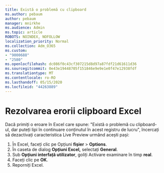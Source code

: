 ```yaml
---
title: Există o problemă cu clipboard
ms.author: pebaum
author: pebaum
manager: mnirkhe
ms.audience: Admin
ms.topic: article
ROBOTS: NOINDEX, NOFOLLOW
localization_priority: Normal
ms.collection: Adm_O365
ms.custom:
- "9000688"
- "2580"
ms.openlocfilehash: dc086f0c43cf307215d8d97a87fdf21d61611d36
ms.sourcegitcommit: 0e43e19448705f151846e9e9e1e0f47e12938fdf
ms.translationtype: MT
ms.contentlocale: ro-RO
ms.lasthandoff: 05/15/2020
ms.locfileid: "44263889"
---
```

# <a name="resolving-excel-clipboard-error"></a>Rezolvarea erorii clipboard Excel

Dacă primiți o eroare în Excel care spune: "Există o problemă cu clipboard-ul, dar puteți lipi în continuare conținutul în acest registru de lucru", încercați să dezactivați caracteristica Live Preview urmând acești pași:

1. În Excel, faceți clic pe Opțiuni **fișier**  >  **Options**.
3. În caseta de dialog **Opțiuni Excel,** selectați **General**.
4. Sub **Opțiuni interfață utilizator**, goliți Activare examinare în timp **real**.
5. Faceți clic pe **OK**.
6. Reporniți Excel.
